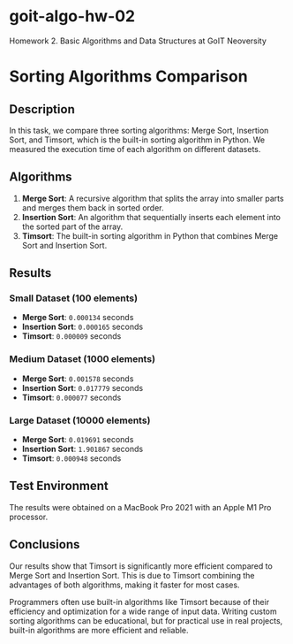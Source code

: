 # goit-algo-hw-02

Homework 2. Basic Algorithms and Data Structures at GoIT Neoversity

# Sorting Algorithms Comparison

## Description
In this task, we compare three sorting algorithms: Merge Sort, Insertion Sort, and Timsort, which is the built-in sorting algorithm in Python. We measured the execution time of each algorithm on different datasets.

## Algorithms
1. **Merge Sort**: A recursive algorithm that splits the array into smaller parts and merges them back in sorted order.
2. **Insertion Sort**: An algorithm that sequentially inserts each element into the sorted part of the array.
3. **Timsort**: The built-in sorting algorithm in Python that combines Merge Sort and Insertion Sort.

## Results

### Small Dataset (100 elements)

- **Merge Sort**: `0.000134` seconds
- **Insertion Sort**: `0.000165` seconds
- **Timsort**: `0.000009` seconds

### Medium Dataset (1000 elements)

- **Merge Sort**: `0.001578` seconds
- **Insertion Sort**: `0.017779` seconds
- **Timsort**: `0.000077` seconds

### Large Dataset (10000 elements)

- **Merge Sort**: `0.019691` seconds
- **Insertion Sort**: `1.901867` seconds
- **Timsort**: `0.000948` seconds

## Test Environment
The results were obtained on a MacBook Pro 2021 with an Apple M1 Pro processor.

## Conclusions

Our results show that Timsort is significantly more efficient compared to Merge Sort and Insertion Sort. This is due to Timsort combining the advantages of both algorithms, making it faster for most cases.

Programmers often use built-in algorithms like Timsort because of their efficiency and optimization for a wide range of input data. Writing custom sorting algorithms can be educational, but for practical use in real projects, built-in algorithms are more efficient and reliable.